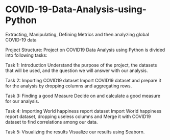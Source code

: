 # COVID-19-Data-Analysis-using-Python
Extracting, Manipulating, Defining Metrics and then analyzing global COVID-19 data

Project Structure: Project on COVID19 Data Analysis using Python is divided into following tasks:

Task 1: Introduction Understand the purpose of the project, the datasets that will be used, and the question we will answer with our analysis.

Task 2: Importing COVID19 dataset Import COVID19 dataset and prepare it for the analysis by dropping columns and aggregating rows.

Task 3: Finding a good Measure Decide on and calculate a good measure for our analysis.

Task 4: Importing World happiness report dataset Import World happiness report dataset, dropping useless columns and Merge it with COVID19 dataset to find correlations among our data.

Task 5: Visualizing the results Visualize our results using Seaborn.
